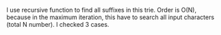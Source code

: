 I use recursive function to find all suffixes in this trie.
Order is O(N), because in the maximum iteration, this have to search all input characters (total N number).
I checked 3 cases.